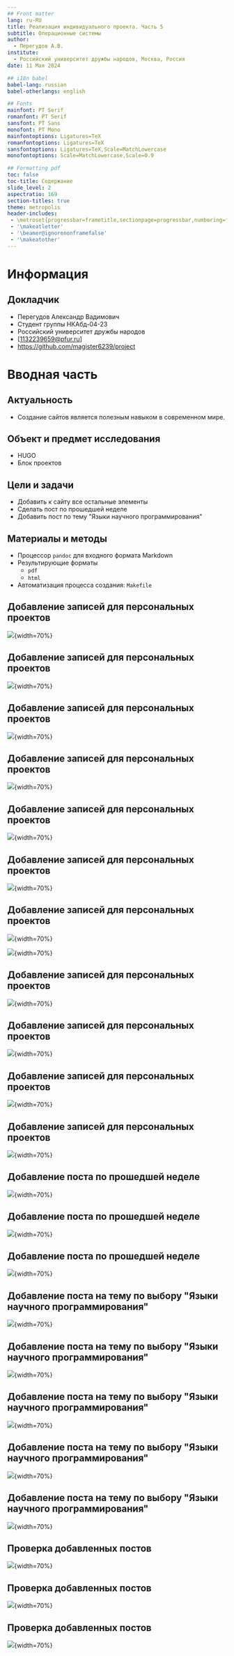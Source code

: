 ```yaml
---
## Front matter
lang: ru-RU
title: Реализация индивидуального проекта. Часть 5
subtitle: Операционные системы
author:
  - Перегудов А.В.
institute:
  - Российский университет дружбы народов, Москва, Россия
date: 11 Мая 2024

## i18n babel
babel-lang: russian
babel-otherlangs: english

## Fonts
mainfont: PT Serif
romanfont: PT Serif
sansfont: PT Sans
monofont: PT Mono
mainfontoptions: Ligatures=TeX
romanfontoptions: Ligatures=TeX
sansfontoptions: Ligatures=TeX,Scale=MatchLowercase
monofontoptions: Scale=MatchLowercase,Scale=0.9

## Formatting pdf
toc: false
toc-title: Содержание
slide_level: 2
aspectratio: 169
section-titles: true
theme: metropolis
header-includes:
 - \metroset{progressbar=frametitle,sectionpage=progressbar,numbering=fraction}
 - '\makeatletter'
 - '\beamer@ignorenonframefalse'
 - '\makeatother'
---
```


# Информация

## Докладчик

  * Перегудов Александр Вадимович
  * Студент группы НКАбд-04-23
  * Российский университет дружбы народов
  * [1132239659@pfur.ru]
  * <https://github.com/magister6239/project>

# Вводная часть

## Актуальность

- Создание сайтов является полезным навыком в современном мире.

## Объект и предмет исследования

- HUGO
- Блок проектов

## Цели и задачи

- Добавить к сайту все остальные элементы
- Сделать пост по прошедшей неделе
- Добавить пост по тему "Языки научного программирования"

## Материалы и методы

- Процессор `pandoc` для входного формата Markdown
- Результирующие форматы
	- `pdf`
	- `html`
- Автоматизация процесса создания: `Makefile`

## Добавление записей для персональных проектов

![](image/1.PNG){width=70%}

## Добавление записей для персональных проектов

![](image/2.PNG){width=70%}

## Добавление записей для персональных проектов

![](image/3.PNG){width=70%}

## Добавление записей для персональных проектов

![](image/4.PNG){width=70%}

## Добавление записей для персональных проектов

![](image/5.PNG){width=70%}

## Добавление записей для персональных проектов

![](image/6.PNG){width=70%}

## Добавление записей для персональных проектов

![](image/7.PNG){width=70%}

![](image/8.PNG){width=70%}

## Добавление записей для персональных проектов

![](image/9.PNG){width=70%}

## Добавление записей для персональных проектов

![](image/10.PNG){width=70%}

## Добавление записей для персональных проектов

![](image/11.PNG){width=70%}

## Добавление записей для персональных проектов

![](image/12.PNG){width=70%}

## Добавление поста по прошедшей неделе

![](image/13.PNG){width=70%}

## Добавление поста по прошедшей неделе

![](image/14.PNG){width=70%}

## Добавление поста по прошедшей неделе

![](image/15.PNG){width=70%}

## Добавление поста на тему по выбору "Языки научного программирования"

![](image/18.PNG){width=70%}

## Добавление поста на тему по выбору "Языки научного программирования"

![](image/19.PNG){width=70%}

## Добавление поста на тему по выбору "Языки научного программирования"

![](image/20.PNG){width=70%}

## Добавление поста на тему по выбору "Языки научного программирования"

![](image/21.PNG){width=70%}

## Добавление поста на тему по выбору "Языки научного программирования"

![](image/22.PNG){width=70%}

## Проверка добавленных постов

![](image/0-1.PNG){width=70%}

## Проверка добавленных постов

![](image/0-2.PNG){width=70%}

## Проверка добавленных постов

![](image/0-3.PNG){width=70%}
